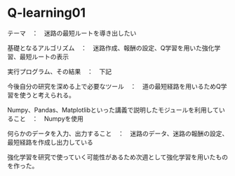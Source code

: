 # Q-learning01



テーマ　：　迷路の最短ルートを導き出したい

基礎となるアルゴリズム　：　迷路作成、報酬の設定、Q学習を用いた強化学習、最短ルートの表示

実行プログラム、その結果　：　下記

今後自分の研究を深める上で必要なツール　：　道の最短経路を用いるためQ学習を使うと考えられる。

Numpy、Pandas、Matplotlibといった講義で説明したモジュールを利用していること　：　Numpyを使用

何らかのデータを入力、出力すること　：　迷路のデータ、迷路の報酬の設定、最短経路を作成し出力している

強化学習を研究で使っていく可能性があるため次週として強化学習を用いたものを作った。
